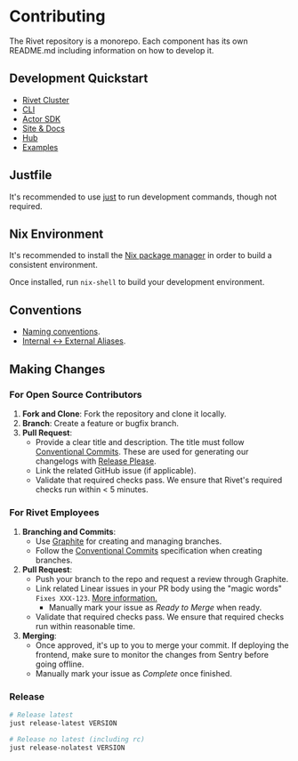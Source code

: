 # Contributing

The Rivet repository is a monorepo. Each component has its own README.md
including information on how to develop it.

## Development Quickstart

- [Rivet Cluster](docker/dev-full/README.md)
- [CLI](packages/toolchain/cli/README.md)
- [Actor SDK](sdks/actor/README.md)
- [Site & Docs](site/README.md)
- [Hub](frontend/apps/hub)
- [Examples](examples/README.md)

## Justfile

It's recommended to use [just](https://github.com/casey/just) to run development commands, though not required.

## Nix Environment

It's recommended to install the [Nix package manager](https://nixos.org/download/) in order to build a consistent environment.

Once installed, run `nix-shell` to build your development environment.

## Conventions

- [Naming conventions](./docs-internal/development/NAMING_CONVENTIONS.md).
- [Internal <-> External Aliases](./docs-internal/development/INTERNAL_EXTERNAL_ALIASES.md).

## Making Changes

### For Open Source Contributors

1. **Fork and Clone**: Fork the repository and clone it locally.
2. **Branch**: Create a feature or bugfix branch.
3. **Pull Request**:
   - Provide a clear title and description. The title must follow
     [Conventional Commits](https://www.conventionalcommits.org/en/v1.0.0/). These are used for generating our
     changelogs with [Release Please](https://github.com/googleapis/release-please).
   - Link the related GitHub issue (if applicable).
   - Validate that required checks pass. We ensure that Rivet's required checks run within < 5 minutes.

### For Rivet Employees

1. **Branching and Commits**:
   - Use [Graphite](https://graphite.dev/) for creating and managing branches.
   - Follow the [Conventional Commits](https://www.conventionalcommits.org/en/v1.0.0/) specification when
     creating branches.
2. **Pull Request**:
   - Push your branch to the repo and request a review through Graphite.
   - Link related Linear issues in your PR body using the "magic words" `Fixes XXX-123`.
     [More information.](https://linear.app/docs/github#link-using-pull-requests)
     - Manually mark your issue as _Ready to Merge_ when ready.
   - Validate that required checks pass. We ensure that required checks run within reasonable time.
3. **Merging**:
   - Once approved, it's up to you to merge your commit. If deploying the frontend, make sure to monitor the
     changes from Sentry before going offline.
   - Manually mark your issue as _Complete_ once finished.

### Release

```sh
# Release latest
just release-latest VERSION

# Release no latest (including rc)
just release-nolatest VERSION
```

